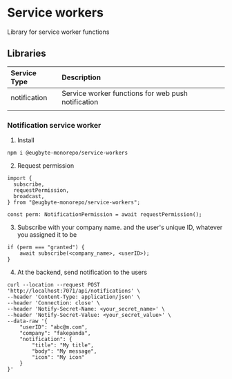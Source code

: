 # Service workers
Library for service worker functions

## Libraries
| Service Type | Description                                        |
| :----------- | :------------------------------------------------- |
| notification | Service worker functions for web push notification |
|              |                                                    |


### Notification service worker
1. Install
```
npm i @eugbyte-monorepo/service-workers
```

2. Request permission
```
import {
  subscribe,
  requestPermission,
  broadcast,
} from "@eugbyte-monorepo/service-workers";

const perm: NotificationPermission = await requestPermission();
```

3. Subscribe with your company name. and the user's unique ID, whatever you assigned it to be
```
if (perm === "granted") {
    await subscribe(<company_name>, <userID>);
}
```

4. At the backend, send notification to the users
```
curl --location --request POST 'http://localhost:7071/api/notifications' \
--header 'Content-Type: application/json' \
--header 'Connection: close' \
--header 'Notify-Secret-Name: <your_secret_name>' \
--header 'Notify-Secret-Value: <your_secret_value>' \
--data-raw '{
    "userID": "abc@m.com",
    "company": "fakepanda",
    "notification": {
        "title": "My title",
        "body": "My message",
        "icon": "My icon"
    }
}'
```